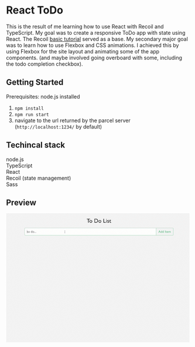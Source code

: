# React ToDo

This is the result of me learning how to use React with Recoil and TypeScript. My goal was to create a responsive ToDo app with state using React. The Recoil [basic tutorial](https://recoiljs.org/docs/basic-tutorial/intro) served as a base. My secondary major goal was to learn how to use Flexbox and CSS animations. I achieved this by using Flexbox for the site layout and animating some of the app components. (and maybe involved going overboard with some, including the todo completion checkbox).

## Getting Started
Prerequisites: node.js installed

1. `npm install`  
2. `npm run start`
3. navigate to the url returned by the parcel server (`http://localhost:1234/` by default)

## Techincal stack
node.js  
TypeScript  
React  
Recoil (state management)  
Sass

## Preview
![Alt Text](preview.gif)

